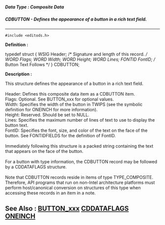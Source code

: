 ##### Data Type : Composite Data
##### CDBUTTON - Defines the appearance of a button in a rich text field.
---
```
#include <editods.h>
```

**Definition :**

typedef struct
 {
 WSIG  Header; /* Signature and length of this record. */
 WORD  Flags; 
 WORD  Width;
 WORD  Height;
 WORD Lines;
 FONTID  FontID;
 /* Button Text Follows */
 } CDBUTTON;


**Description :**

This structure defines the appearance of a button in a rich text field. <br>
<br>
Header:	Defines this composite data item as a CDBUTTON item.<br>
Flags:	Optional. See BUTTON_xxx for optional values. <br>
Width:	Specifies the width of the button in TWIPS (see the symbolic definition for ONEINCH for more information).<br>
Height:	Reserved.  Should be set to NULL.<br>
Lines:	Specifies the maximum number of lines of text to use to display the button text.<br>
FontID:	Specifies the font, size, and color of the text on the face of the button. See FONTIDFIELDS for the definition of FontID.<br>
<br>
Immediately following this structure is a packed string containing the text that appears on the face of the button.<br>
<br>
	For a button with type information, the CDBUTTON record may be followed by a CDDATAFLAGS structure.<br>
<br>
Note that CDBUTTON records reside in items of type TYPE_COMPOSITE. Therefore, API programs that run on non-Intel architecture platforms must perform host/canonical conversion on structures of this type when accessing these records in an item in a note.


**See Also :**
[BUTTON_xxx](/domino-c-api-docs/reference/Symb/BUTTON_xxx)
[CDDATAFLAGS](/domino-c-api-docs/reference/Data/CDDATAFLAGS)
[ONEINCH](/domino-c-api-docs/reference/Symb/ONEINCH)
---
